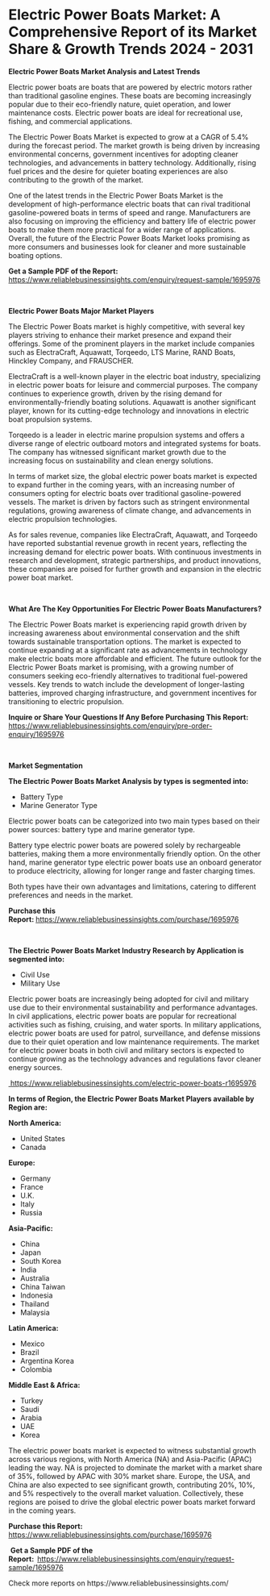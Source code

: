 <p><h1>Electric Power Boats Market: A Comprehensive Report of its Market Share & Growth Trends 2024 - 2031</h1></p><p><strong>Electric Power Boats Market Analysis and Latest Trends</strong></p>
<p><p>Electric power boats are boats that are powered by electric motors rather than traditional gasoline engines. These boats are becoming increasingly popular due to their eco-friendly nature, quiet operation, and lower maintenance costs. Electric power boats are ideal for recreational use, fishing, and commercial applications.</p><p>The Electric Power Boats Market is expected to grow at a CAGR of 5.4% during the forecast period. The market growth is being driven by increasing environmental concerns, government incentives for adopting cleaner technologies, and advancements in battery technology. Additionally, rising fuel prices and the desire for quieter boating experiences are also contributing to the growth of the market.</p><p>One of the latest trends in the Electric Power Boats Market is the development of high-performance electric boats that can rival traditional gasoline-powered boats in terms of speed and range. Manufacturers are also focusing on improving the efficiency and battery life of electric power boats to make them more practical for a wider range of applications. Overall, the future of the Electric Power Boats Market looks promising as more consumers and businesses look for cleaner and more sustainable boating options.</p></p>
<p><strong>Get a Sample PDF of the Report:&nbsp;</strong> <a href="https://www.reliablebusinessinsights.com/enquiry/request-sample/1695976">https://www.reliablebusinessinsights.com/enquiry/request-sample/1695976</a></p>
<p>&nbsp;</p>
<p><strong>Electric Power Boats Major Market Players</strong></p>
<p><p>The Electric Power Boats market is highly competitive, with several key players striving to enhance their market presence and expand their offerings. Some of the prominent players in the market include companies such as ElectraCraft, Aquawatt, Torqeedo, LTS Marine, RAND Boats, Hinckley Company, and FRAUSCHER. </p><p>ElectraCraft is a well-known player in the electric boat industry, specializing in electric power boats for leisure and commercial purposes. The company continues to experience growth, driven by the rising demand for environmentally-friendly boating solutions. Aquawatt is another significant player, known for its cutting-edge technology and innovations in electric boat propulsion systems. </p><p>Torqeedo is a leader in electric marine propulsion systems and offers a diverse range of electric outboard motors and integrated systems for boats. The company has witnessed significant market growth due to the increasing focus on sustainability and clean energy solutions. </p><p>In terms of market size, the global electric power boats market is expected to expand further in the coming years, with an increasing number of consumers opting for electric boats over traditional gasoline-powered vessels. The market is driven by factors such as stringent environmental regulations, growing awareness of climate change, and advancements in electric propulsion technologies. </p><p>As for sales revenue, companies like ElectraCraft, Aquawatt, and Torqeedo have reported substantial revenue growth in recent years, reflecting the increasing demand for electric power boats. With continuous investments in research and development, strategic partnerships, and product innovations, these companies are poised for further growth and expansion in the electric power boat market.</p></p>
<p>&nbsp;</p>
<p><strong>What Are The Key Opportunities For Electric Power Boats Manufacturers?</strong></p>
<p><p>The Electric Power Boats market is experiencing rapid growth driven by increasing awareness about environmental conservation and the shift towards sustainable transportation options. The market is expected to continue expanding at a significant rate as advancements in technology make electric boats more affordable and efficient. The future outlook for the Electric Power Boats market is promising, with a growing number of consumers seeking eco-friendly alternatives to traditional fuel-powered vessels. Key trends to watch include the development of longer-lasting batteries, improved charging infrastructure, and government incentives for transitioning to electric propulsion.</p></p>
<p><strong>Inquire or Share Your Questions If Any Before Purchasing This Report:</strong> <a href="https://www.reliablebusinessinsights.com/enquiry/pre-order-enquiry/1695976">https://www.reliablebusinessinsights.com/enquiry/pre-order-enquiry/1695976</a></p>
<p>&nbsp;</p>
<p><strong>Market Segmentation</strong></p>
<p><strong>The Electric Power Boats Market Analysis by types is segmented into:</strong></p>
<p><ul><li>Battery Type</li><li>Marine Generator Type</li></ul></p>
<p><p>Electric power boats can be categorized into two main types based on their power sources: battery type and marine generator type.</p><p>Battery type electric power boats are powered solely by rechargeable batteries, making them a more environmentally friendly option. On the other hand, marine generator type electric power boats use an onboard generator to produce electricity, allowing for longer range and faster charging times.</p><p>Both types have their own advantages and limitations, catering to different preferences and needs in the market.</p></p>
<p><strong>Purchase this Report:&nbsp;</strong><a href="https://www.reliablebusinessinsights.com/purchase/1695976">https://www.reliablebusinessinsights.com/purchase/1695976</a></p>
<p>&nbsp;</p>
<p><strong>The Electric Power Boats Market Industry Research by Application is segmented into:</strong></p>
<p><ul><li>Civil Use</li><li>Military Use</li></ul></p>
<p><p>Electric power boats are increasingly being adopted for civil and military use due to their environmental sustainability and performance advantages. In civil applications, electric power boats are popular for recreational activities such as fishing, cruising, and water sports. In military applications, electric power boats are used for patrol, surveillance, and defense missions due to their quiet operation and low maintenance requirements. The market for electric power boats in both civil and military sectors is expected to continue growing as the technology advances and regulations favor cleaner energy sources.</p></p>
<p><a href="https://www.reliablebusinessinsights.com/electric-power-boats-r1695976">&nbsp;https://www.reliablebusinessinsights.com/electric-power-boats-r1695976</a></p>
<p><strong>In terms of Region, the Electric Power Boats Market Players available by Region are:</strong></p>
<p>
    <p> <strong> North America: </strong>
        <ul>
            <li>United States</li>
            <li>Canada</li>
        </ul>
        </p> 
    <p> <strong> Europe: </strong>
        <ul>
            <li>Germany</li>
            <li>France</li>
            <li>U.K.</li>
            <li>Italy</li>
            <li>Russia</li>
        </ul>
        </p> 
    <p> <strong> Asia-Pacific: </strong>
        <ul>
            <li>China</li>
            <li>Japan</li>
            <li>South Korea</li>
            <li>India</li>
            <li>Australia</li>
            <li>China Taiwan</li>
            <li>Indonesia</li>
            <li>Thailand</li>
            <li>Malaysia</li>
        </ul>
        </p> 
    <p> <strong> Latin America: </strong>
        <ul>
            <li>Mexico</li>
            <li>Brazil</li>
            <li>Argentina Korea</li>
            <li>Colombia</li>
        </ul>
        </p> 
    <p> <strong> Middle East & Africa: </strong>
        <ul>
            <li>Turkey</li>
            <li>Saudi</li>
            <li>Arabia</li>
            <li>UAE</li>
            <li>Korea</li>
        </ul>
    </p>
    </p>
<p><p>The electric power boats market is expected to witness substantial growth across various regions, with North America (NA) and Asia-Pacific (APAC) leading the way. NA is projected to dominate the market with a market share of 35%, followed by APAC with 30% market share. Europe, the USA, and China are also expected to see significant growth, contributing 20%, 10%, and 5% respectively to the overall market valuation. Collectively, these regions are poised to drive the global electric power boats market forward in the coming years.</p></p>
<p><strong>Purchase this Report: </strong><a href="https://www.reliablebusinessinsights.com/purchase/1695976">https://www.reliablebusinessinsights.com/purchase/1695976</a></p>
<p>&nbsp;<strong>Get a Sample PDF of the Report:&nbsp;&nbsp;</strong><a href="https://www.reliablebusinessinsights.com/enquiry/request-sample/1695976">https://www.reliablebusinessinsights.com/enquiry/request-sample/1695976</a></p>
<p><strong></strong></p>
<p>Check more reports on https://www.reliablebusinessinsights.com/</p>
